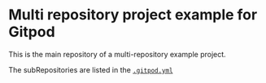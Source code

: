 # Multi repository project example for Gitpod

This is the main repository of a multi-repository example project.

The subRepositories are listed in the [`.gitpod.yml`](https://github.com/svenefftinge/multi-repo-main/blob/main/.gitpod.yml#L1)

